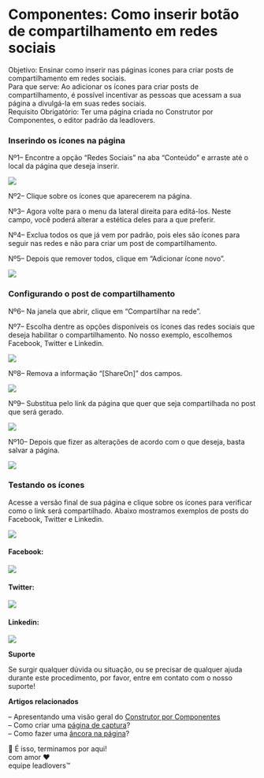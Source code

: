 # Componentes: Como inserir botão de compartilhamento em redes sociais

Objetivo: Ensinar como inserir nas páginas ícones para criar posts de compartilhamento em redes sociais.\
Para que serve: Ao adicionar os ícones para criar posts de compartilhamento, é possível incentivar as pessoas que acessam a sua página a divulgá-la em suas redes sociais.\
Requisito Obrigatório: Ter uma página criada no Construtor por Componentes, o editor padrão da leadlovers.

### Inserindo os ícones na página <a href="#inserindo-icones" id="inserindo-icones"></a>

Nº1– Encontre a opção “Redes Sociais” na aba “Conteúdo” e arraste até o local da página que deseja inserir.

[![](https://legado.leadlovers.site/wp-content/uploads/2022/01/img01-8.png)](https://legado.leadlovers.site/wp-content/uploads/2022/01/img01-8.png)

Nº2– Clique sobre os ícones que aparecerem na página.

Nº3– Agora volte para o menu da lateral direita para editá-los. Neste campo, você poderá alterar a estética deles para a que preferir.&#x20;

Nº4– Exclua todos os que já vem por padrão, pois eles são ícones para seguir nas redes e não para criar um post de compartilhamento.

Nº5– Depois que remover todos, clique em “Adicionar ícone novo”.

[![](https://legado.leadlovers.site/wp-content/uploads/2022/01/img02-8.png)](https://legado.leadlovers.site/wp-content/uploads/2022/01/img02-8.png)

### Configurando o post de compartilhamento <a href="#configurando-post" id="configurando-post"></a>

Nº6– Na janela que abrir, clique em “Compartilhar na rede”.

Nº7– Escolha dentre as opções disponíveis os ícones das redes sociais que deseja habilitar o compartilhamento. No nosso exemplo, escolhemos Facebook, Twitter e Linkedin.&#x20;

[![](https://legado.leadlovers.site/wp-content/uploads/2022/01/img03-7.png)](https://legado.leadlovers.site/wp-content/uploads/2022/01/img03-7.png)

Nº8– Remova a informação “\[ShareOn]” dos campos.

[![](https://legado.leadlovers.site/wp-content/uploads/2022/01/img04-8.png)](https://legado.leadlovers.site/wp-content/uploads/2022/01/img04-8.png)

Nº9– Substitua pelo link da página que quer que seja compartilhada no post que será gerado.

[![](https://legado.leadlovers.site/wp-content/uploads/2022/01/img05-6.png)](https://legado.leadlovers.site/wp-content/uploads/2022/01/img05-6.png)

Nº10– Depois que fizer as alterações de acordo com o que deseja, basta salvar a página.

[![](https://legado.leadlovers.site/wp-content/uploads/2022/01/img06-5.png)](https://legado.leadlovers.site/wp-content/uploads/2022/01/img06-5.png)

### Testando os ícones <a href="#testando-links" id="testando-links"></a>

Acesse a versão final de sua página e clique sobre os ícones para verificar como o link será compartilhado. Abaixo mostramos exemplos de posts do Facebook, Twitter e Linkedin.&#x20;

[![](https://legado.leadlovers.site/wp-content/uploads/2022/01/img07-5.png)](https://legado.leadlovers.site/wp-content/uploads/2022/01/img07-5.png)

#### Facebook: <a href="#facebook" id="facebook"></a>

[![](https://legado.leadlovers.site/wp-content/uploads/2022/01/img08-2.png)](https://legado.leadlovers.site/wp-content/uploads/2022/01/img08-2.png)

#### Twitter: <a href="#twitter" id="twitter"></a>

[![](https://legado.leadlovers.site/wp-content/uploads/2022/01/img09-2.png)](https://legado.leadlovers.site/wp-content/uploads/2022/01/img09-2.png)

#### Linkedin: <a href="#linkedin" id="linkedin"></a>

[![](https://legado.leadlovers.site/wp-content/uploads/2022/01/img10-1.png)](https://legado.leadlovers.site/wp-content/uploads/2022/01/img10-1.png)

**Suporte**

Se surgir qualquer dúvida ou situação, ou se precisar de qualquer ajuda durante este procedimento, por favor, entre em contato com o nosso suporte!

**Artigos relacionados**

– Apresentando uma visão geral do [Construtor por Componentes\
](https://suporte.love/componentes-visao-geral/)– Como criar uma [página de captura](https://suporte.love/como-criar-e-configurar-uma-pagina-de-captura-no-editor-por-componentes/)?\
– Como fazer uma [âncora na página](https://suporte.love/componentes-como-fazer-ancora-na-pagina/)?

🏁 É isso, terminamos por aqui!\
com amor ❤\
equipe leadlovers™
